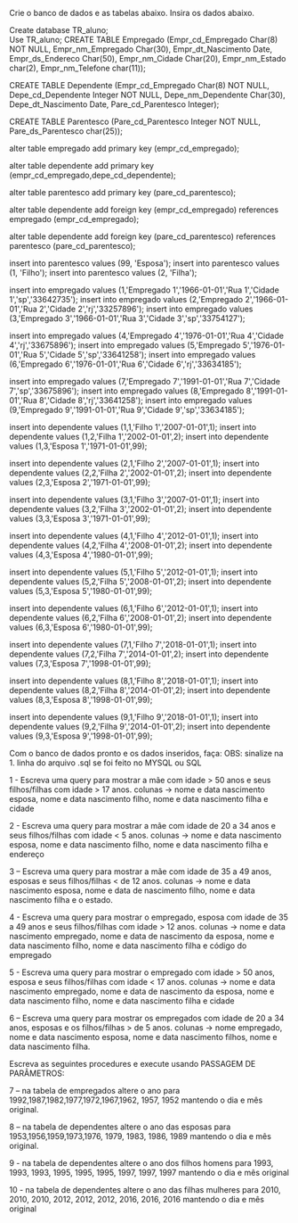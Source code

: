 Crie o banco de dados e as tabelas abaixo. Insira os dados abaixo. 

Create database TR_aluno;                               
Use TR_aluno;
CREATE TABLE Empregado 
 (Empr_cd_Empregado Char(8) NOT NULL, 
 Empr_nm_Empregado Char(30), 
 Empr_dt_Nascimento Date,
 Empr_ds_Endereco Char(50), 
 Empr_nm_Cidade Char(20), 
 Empr_nm_Estado char(2),
 Empr_nm_Telefone char(11)); 

 CREATE TABLE Dependente 
 (Empr_cd_Empregado Char(8) NOT NULL, 
 Depe_cd_Dependente Integer NOT NULL, 
 Depe_nm_Dependente Char(30), 
 Depe_dt_Nascimento Date,
 Pare_cd_Parentesco Integer); 
 
 CREATE TABLE Parentesco 
 (Pare_cd_Parentesco Integer NOT NULL, 
 Pare_ds_Parentesco char(25)); 

alter table empregado
add primary key (empr_cd_empregado);

alter table dependente
add primary key (empr_cd_empregado,depe_cd_dependente);

alter table parentesco
add primary key (pare_cd_parentesco);

alter table dependente
add foreign key (empr_cd_empregado) references empregado (empr_cd_empregado);

alter table dependente
add foreign key (pare_cd_parentesco) references parentesco (pare_cd_parentesco);

insert into parentesco values (99, 'Esposa');
insert into parentesco values (1, 'Filho');
insert into parentesco values (2, 'Filha');

insert into empregado values (1,'Empregado 1','1966-01-01','Rua 1','Cidade 1','sp','33642735');
insert into empregado values (2,'Empregado 2','1966-01-01','Rua 2','Cidade 2','rj','33257896');
insert into empregado values (3,'Empregado 3','1966-01-01','Rua 3','Cidade 3','sp','33754127');

insert into empregado values (4,'Empregado 4','1976-01-01','Rua 4','Cidade 4','rj','33675896');
insert into empregado values (5,'Empregado 5','1976-01-01','Rua 5','Cidade 5','sp','33641258');
insert into empregado values (6,'Empregado 6','1976-01-01','Rua 6','Cidade 6','rj','33634185');

insert into empregado values (7,'Empregado 7','1991-01-01','Rua 7','Cidade 7','sp','33675896');
insert into empregado values (8,'Empregado 8','1991-01-01','Rua 8','Cidade 8','rj','33641258');
insert into empregado values (9,'Empregado 9','1991-01-01','Rua 9','Cidade 9','sp','33634185');

insert into dependente values (1,1,'Filho 1','2007-01-01',1);
insert into dependente values (1,2,'Filha 1','2002-01-01',2);
insert into dependente values (1,3,'Esposa 1','1971-01-01',99);

insert into dependente values (2,1,'Filho 2','2007-01-01',1);
insert into dependente values (2,2,'Filha 2','2002-01-01',2);
insert into dependente values (2,3,'Esposa 2','1971-01-01',99);

insert into dependente values (3,1,'Filho 3','2007-01-01',1);
insert into dependente values (3,2,'Filha 3','2002-01-01',2);
insert into dependente values (3,3,'Esposa 3','1971-01-01',99);

insert into dependente values (4,1,'Filho 4','2012-01-01',1);
insert into dependente values (4,2,'Filha 4','2008-01-01',2);
insert into dependente values (4,3,'Esposa 4','1980-01-01',99);

insert into dependente values (5,1,'Filho 5','2012-01-01',1);
insert into dependente values (5,2,'Filha 5','2008-01-01',2);
insert into dependente values (5,3,'Esposa 5','1980-01-01',99);

insert into dependente values (6,1,'Filho 6','2012-01-01',1);
insert into dependente values (6,2,'Filha 6','2008-01-01',2);
insert into dependente values (6,3,'Esposa 6','1980-01-01',99);

insert into dependente values (7,1,'Filho 7','2018-01-01',1);
insert into dependente values (7,2,'Filha 7','2014-01-01',2);
insert into dependente values (7,3,'Esposa 7','1998-01-01',99);

insert into dependente values (8,1,'Filho 8','2018-01-01',1);
insert into dependente values (8,2,'Filha 8','2014-01-01',2);
insert into dependente values (8,3,'Esposa 8','1998-01-01',99);

insert into dependente values (9,1,'Filho 9','2018-01-01',1);
insert into dependente values (9,2,'Filha 9','2014-01-01',2);
insert into dependente values (9,3,'Esposa 9','1998-01-01',99);

Com o banco de dados pronto e os dados inseridos, faça:
OBS: sinalize na 1. linha do arquivo .sql se foi feito no MYSQL ou SQL 

1 - Escreva uma query para mostrar a mãe com idade > 50 anos e seus filhos/filhas com idade > 17 anos.
       colunas -> nome e data nascimento esposa, nome e data nascimento filho, nome e data nascimento filha e cidade

2 - Escreva uma query para mostrar a mãe com idade de 20 a 34 anos e seus filhos/filhas com idade < 5 anos.
       colunas -> nome e data nascimento esposa, nome e data nascimento filho, nome e data nascimento filha e endereço

3 – Escreva uma query para mostrar a mãe com idade de 35 a 49 anos, esposas e seus filhos/filhas < de 12 anos.
      colunas -> nome e data nascimento esposa, nome e data de nascimento filho, nome e data nascimento filha e o estado.

4 - Escreva uma query para mostrar o empregado, esposa com idade de 35 a 49 anos e seus filhos/filhas com idade > 12 anos.
       colunas -> nome e data nascimento empregado, nome e data de nascimento da esposa, nome e data nascimento filho, nome e data nascimento filha e código do empregado

5 - Escreva uma query para mostrar o empregado com idade > 50 anos, esposa e seus filhos/filhas com idade < 17 anos.
       colunas -> nome e data nascimento empregado, nome e data de nascimento da esposa, nome e data nascimento filho, nome e data nascimento filha e cidade 

6 – Escreva uma query para mostrar os empregados com idade de 20 a 34 anos, esposas e os filhos/filhas > de 5 anos.
      colunas -> nome empregado, nome e data nascimento esposa, nome e data nascimento filhos, nome e data nascimento filha.

Escreva as seguintes procedures e execute usando PASSAGEM DE PARÂMETROS:

7 – na tabela de empregados altere o ano para 1992,1987,1982,1977,1972,1967,1962, 1957, 1952 mantendo o dia e mês original.

8 – na tabela de dependentes altere o ano das esposas para 1953,1956,1959,1973,1976, 1979, 1983, 1986, 1989 mantendo o dia e mês original.

9 - na tabela de dependentes altere o ano dos filhos homens para 1993, 1993, 1993, 1995, 1995, 1995, 1997, 1997, 1997 mantendo o dia e mês original

10 - na tabela de dependentes altere o ano das filhas mulheres para 2010, 2010, 2010, 2012, 2012, 2012, 2016, 2016, 2016 mantendo o dia e mês original